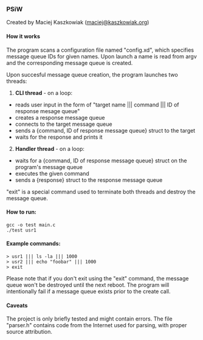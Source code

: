 ### PSiW

Created by Maciej Kaszkowiak (maciej@kaszkowiak.org)

#### How it works

The program scans a configuration file named "config.xd", which specifies message queue IDs for given names. Upon launch a name is read from argv and the corresponding message queue is created.

Upon succesful message queue creation, the program launches two threads:

1. **CLI thread** - on a loop:
- reads user input in the form of "target name ||| command ||| ID of response mesage queue"
- creates a response message queue
- connects to the target message queue
- sends a {command, ID of response message queue} struct to the target
- waits for the response and prints it

2. **Handler thread** - on a loop:
- waits for a {command, ID of response message queue} struct on the program's message queue
- executes the given command
- sends a {response} struct to the response message queue

"exit" is a special command used to terminate both threads and destroy the message queue.

#### How to run:
```
gcc -o test main.c
./test usr1
```

#### Example commands:
```
> usr1 ||| ls -la ||| 1000
> usr2 ||| echo "foobar" ||| 1000
> exit
```

Please note that if you don't exit using the "exit" command, the message queue won't be destroyed until the next reboot. The program will intentionally fail if a message queue exists prior to the create call.   

#### Caveats

The project is only briefly tested and might contain errors. The file "parser.h" contains code from the Internet used for parsing, with proper source attribution. 